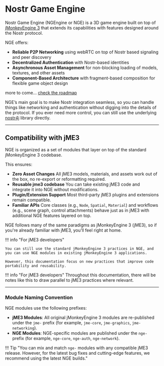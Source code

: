 # Nostr Game Engine

Nostr Game Engine (NGEngine or NGE) is a 3D game engine built on top of [jMonkeyEngine 3](https://jmonkeyengine.org/) that extends its capabilities with features designed around the Nostr protocol. 

NGE offers:

- **Reliable P2P Networking** using webRTC on top of Nostr based signaling and peer discovery
- **Decentralized Authentication** with Nostr-based identities
- **Asynchronous Asset Management** for non-blocking loading of models, textures, and other assets
- **Component-Based Architecture** with fragment-based composition for flexible game object design

more to come... [check the roadmap](https://ngengine.org/roadmap.html)

NGE’s main goal is to make Nostr integration seamless, so you can handle things like networking and authentication without digging into the details of the protocol. If you ever need more control, you can still use the underlying [nostr4j](https://github.com/NostrGameEngine/nostr4j)  library directly.

---

## Compatibility with jME3

NGE is organized as a set of modules that layer on top of the standard jMonkeyEngine 3 codebase. 

This ensures:

- **Zero Asset Changes**  All jME3 models, materials, and assets work out of the box, no re-export or reformatting required.
- **Reusable jme3 codebase**    You can take existing jME3 code and integrate it into NGE without modifications.
- **Plugin/Extension Support** Most third-party jME3 plugins and extensions remain compatible.
- **Familiar APIs**  Core classes (e.g., `Node`, `Spatial`, `Material`) and workflows (e.g., scene graph, control attachments) behave just as in jME3 with additional NGE features layered on top.

NGE follows many of the same paradigms as jMonkeyEngine 3 (jME3), so if you're already familiar with jME3, you’ll feel right at home.

!!! info "For jME3 developers"

    You can still use the standard jMonkeyEngine 3 practices in NGE, and you can use NGE modules in existing jMonkeyEngine 3 applications. 

    However, this documentation focus on new practices that improve code portability and reusability. 

!!! info "For jME3 developers"
    Throughout this documentation, there will be notes like this to draw parallel to jME3 practices where relevant.

---


### Module Naming Convention

NGE modules use the following prefixes:

- **jME3 Modules**: All original jMonkeyEngine 3 modules are re-published under the `jme-` prefix (for example, `jme-core`, `jme-graphics`, `jme-networking`).
- **NGE Modules**: NGE-specific modules are published under the `nge-` prefix (for example, `nge-core`, `nge-auth`, `nge-network`).

!!! Tip "You can mix and match `nge-` modules with any compatible jME3 release. However, for the latest bug fixes and cutting-edge features, we recommend using the latest NGE builds."

 


